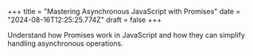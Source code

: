 +++
title = "Mastering Asynchronous JavaScript with Promises"
date = "2024-08-16T12:25:25.774Z"
draft = false
+++

  Understand how Promises work in JavaScript and how they can simplify handling asynchronous operations.
        